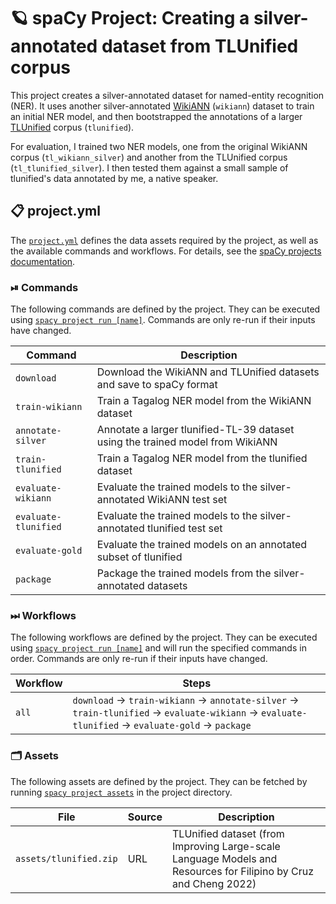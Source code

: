 <!-- SPACY PROJECT: AUTO-GENERATED DOCS START (do not remove) -->

# 🪐 spaCy Project: Creating a silver-annotated dataset from TLUnified corpus

This project creates a silver-annotated dataset for named-entity recognition
(NER). It uses another silver-annotated
[WikiANN](https://huggingface.co/datasets/wikiann) (`wikiann`) dataset to
train an initial NER model, and then bootstrapped the annotations of a
larger [TLUnified](https://arxiv.org/abs/2111.06053) corpus
(`tlunified`).

For evaluation, I trained two NER models, one from the original WikiANN corpus
(`tl_wikiann_silver`) and another from the TLUnified corpus
(`tl_tlunified_silver`). I then tested them against a small sample of
tlunified's data annotated by me, a native speaker.


## 📋 project.yml

The [`project.yml`](project.yml) defines the data assets required by the
project, as well as the available commands and workflows. For details, see the
[spaCy projects documentation](https://spacy.io/usage/projects).

### ⏯ Commands

The following commands are defined by the project. They
can be executed using [`spacy project run [name]`](https://spacy.io/api/cli#project-run).
Commands are only re-run if their inputs have changed.

| Command | Description |
| --- | --- |
| `download` | Download the WikiANN and TLUnified datasets and save to spaCy format |
| `train-wikiann` | Train a Tagalog NER model from the WikiANN dataset |
| `annotate-silver` | Annotate a larger tlunified-TL-39 dataset using the trained model from WikiANN |
| `train-tlunified` | Train a Tagalog NER model from the tlunified dataset |
| `evaluate-wikiann` | Evaluate the trained models to the silver-annotated WikiANN test set |
| `evaluate-tlunified` | Evaluate the trained models to the silver-annotated tlunified test set |
| `evaluate-gold` | Evaluate the trained models on an annotated subset of tlunified |
| `package` | Package the trained models from the silver-annotated datasets |

### ⏭ Workflows

The following workflows are defined by the project. They
can be executed using [`spacy project run [name]`](https://spacy.io/api/cli#project-run)
and will run the specified commands in order. Commands are only re-run if their
inputs have changed.

| Workflow | Steps |
| --- | --- |
| `all` | `download` &rarr; `train-wikiann` &rarr; `annotate-silver` &rarr; `train-tlunified` &rarr; `evaluate-wikiann` &rarr; `evaluate-tlunified` &rarr; `evaluate-gold` &rarr; `package` |

### 🗂 Assets

The following assets are defined by the project. They can
be fetched by running [`spacy project assets`](https://spacy.io/api/cli#project-assets)
in the project directory.

| File | Source | Description |
| --- | --- | --- |
| `assets/tlunified.zip` | URL | TLUnified dataset (from Improving Large-scale Language Models and Resources for Filipino by Cruz and Cheng 2022) |

<!-- SPACY PROJECT: AUTO-GENERATED DOCS END (do not remove) -->